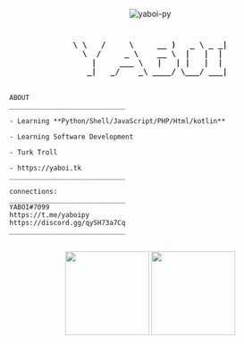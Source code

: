 <p align="center"> <img src="https://komarev.com/ghpvc/?username=yaboi-py&label=Profile%20views&color=0e75b6&style=flat" alt="yaboi-py" /> </p>
<h3 align="center">

 ```

\ \   /     \     __ )   _ \ _ _|
   \  /     _ \    __ \  |   |  | 
     |     ___ \   |   | |   |  | 
    _|   _/    _\ ____/ \___/ ___|
                                 
 ```
  
</h1>




```
ABOUT
_____________________________

- Learning **Python/Shell/JavaScript/PHP/Html/kotlin**
 
- Learning Software Development

- Turk Troll

- https://yaboi.tk
_____________________________
```
```
connections:
_____________________________
YABOI#7099
https://t.me/yaboipy
https://discord.gg/qySH73a7Cq
_____________________________
```

<h2 align="center"> 
 <p align="center">   

 <img height=150 src="https://github-readme-stats.vercel.app/api/top-langs/?username=YABOI-py&layout=compact&theme=dark"> 

  
  
  
  
 <img height=150 src="https://github-readme-stats.vercel.app/api?username=YABOI-py&count_private=true&show_icons=true&theme=dark"> 

 </h2> 

 </p> 

 
